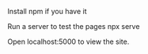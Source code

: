 Install npm if you have it

Run a server to test the pages
    npx serve
    
Open localhost:5000 to view the site.
